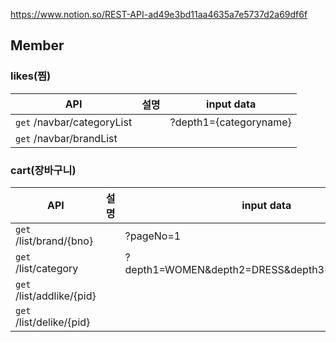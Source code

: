 https://www.notion.so/REST-API-ad49e3bd11aa4635a7e5737d2a69df6f

## Member

### likes(찜)

| API | 설명 | input data |
| --- | --- | --- |
| `get`  /navbar/categoryList |  | ?depth1={categoryname} |
| `get`  /navbar/brandList |  |  |

### cart(장바구니)

| API | 설명 | input data |
| --- | --- | --- |
| `get`  /list/brand/{bno} |  | ?pageNo=1 |
| `get`  /list/category |  | ?depth1=WOMEN&depth2=DRESS&depth3=MINI%20DRESS |
| `get`  /list/addlike/{pid} |  |  |
| `get`  /list/delike/{pid} |  |  |


